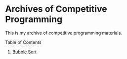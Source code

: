 # Archives of Competitive Programming

This is my archive of competitive programming materials.

Table of Contents

1. [Bubble Sort](bubble-sort.md)